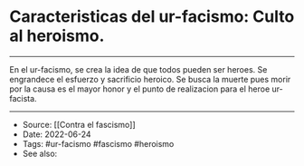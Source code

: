# Caracteristicas del ur-facismo: Culto al heroismo.

---

En el ur-facismo, se crea la idea de que todos pueden ser heroes. Se engrandece el esfuerzo y sacrificio heroico. Se busca la muerte pues morir por la causa es el mayor honor y el punto de realizacion para el heroe ur-facista.


---
- Source:  [[Contra el fascismo]]
- Date: 2022-06-24
- Tags: #ur-facismo #fascismo #heroismo
- See also: